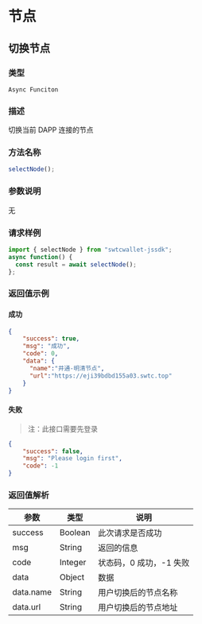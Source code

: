 # 节点

## 切换节点

### 类型

`Async Funciton`

### 描述

切换当前 DAPP 连接的节点

### 方法名称

```js
selectNode();
```

### 参数说明

无

### 请求样例

```js
import { selectNode } from "swtcwallet-jssdk";
async function() {
  const result = await selectNode();
};
```

### 返回值示例

#### 成功

```JSON
{
    "success": true,
    "msg": "成功",
    "code": 0,
    "data": {
      "name":"井通-明清节点",
      "url":"https://eji39bdbd155a03.swtc.top"
    }
}
```

#### 失败

> 注：此接口需要先登录

```JSON
{
    "success": false,
    "msg": "Please login first",
    "code": -1
}
```

### 返回值解析

| 参数      | 类型    | 说明                    |
| --------- | ------- | ----------------------- |
| success   | Boolean | 此次请求是否成功        |
| msg       | String  | 返回的信息              |
| code      | Integer | 状态码，0 成功，-1 失败 |
| data      | Object  | 数据                    |
| data.name | String  | 用户切换后的节点名称    |
| data.url  | String  | 用户切换后的节点地址    |

